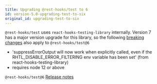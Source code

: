 ```yaml
---
title: Upgrading @rest-hooks/test to 6
id: version-5.0-upgrading-test-to-six
original_id: upgrading-test-to-six
---
```


`@rest-hooks/test` uses `react-hooks-testing-library` internally. Version 7
has a major version upgrade for this library, so the following [breaking changes](https://github.com/testing-library/react-hooks-testing-library/releases/tag/v7.0.0
)
also apply to `@rest-hooks/test@6`

- 'suppressErrorOutput will now work when explicitly called, even if the
RHTL_DISABLE_ERROR_FILTERING env variable has been set' (from
react-hooks-testing-library)
- requires node 12 or above


`@rest-hooks/test@6` [Release notes](https://github.com/coinbase/rest-hooks/releases/tag/%40rest-hooks%2Ftest%406.0.0)
